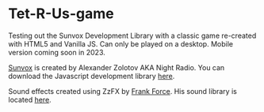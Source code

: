 # Tet-R-Us-game
Testing out the Sunvox Development Library with a classic game re-created with HTML5 and Vanilla JS. Can only be played on a desktop. Mobile version coming soon in 2023.

<a href="https://warmplace.ru/soft/sunvox/" target="_blank">Sunvox</a> is created by Alexander Zolotov AKA Night Radio. You can download the Javascript development library <a href="https://warmplace.ru/soft/sunvox/sunvox_lib.php" target="_blank">here</a>.

Sound effects created using ZzFX by <a href="https://frankforce.com" target="_blank">Frank Force</a>. His sound library is located <a href="https://github.com/KilledByAPixel/ZzFX" target="_blank">here</a>.
